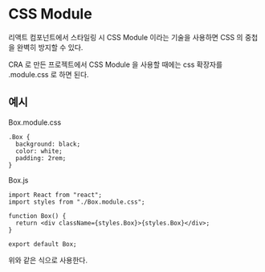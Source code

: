 # CSS Module

리액트 컴포넌트에서 스타일링 시 CSS Module 이라는 기술을 사용하면 CSS 의 중첩을 완벽히 방지할 수 있다.

CRA 로 만든 프로젝트에서 CSS Module 을 사용할 때에는 css 확장자를 .module.css 로 하면 된다.

## 예시

Box.module.css

```
.Box {
  background: black;
  color: white;
  padding: 2rem;
}
```

Box.js

```
import React from "react";
import styles from "./Box.module.css";

function Box() {
  return <div className={styles.Box}>{styles.Box}</div>;
}

export default Box;
```

위와 같은 식으로 사용한다.
